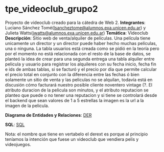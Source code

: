 # tpe_videoclub_grupo2
Proyecto de videoclub creado para la cátedra de Web 2. 
**Integrantes**: Luciano Sánchez Tomé(lsancheztome@alumnos.exa.unicen.edu.ar) y Julieta Watts(jwatts@alumnos.exa.unicen.edu.ar)
**Temática**: Videoclub
**Descripción**: Sitio web de venta/alquiler de películas. Una película tiene unicamente un director y un director puede haber hecho muchas películas, una o ninguna. La tabla usuarios está creada como se pidió en la teoría pero por el momento no está relacionada con el resto de la base de datos, se planteó la idea de crear para una segunda entrega una tabla alquiler entre pelicula y usuario para registrar los alquileres con su fecha inicio, fecha fin e ids de ambas tablas, si se facturó y el precio por dia que permite calcular el precio total en conjunto con la diferencia entre las fechas ó bien solamente un sitio de venta y las peliculas no se alquilan, todavía está en discusión cómo facturará nuestro posible cliente noventero vintage (?. El atributo duracion de la pelicula son minutos, y el atributo reputacion se planteo que puede o no tener una reputacion y si tiene se controlará desde el backend que sean valores de 1 a 5 estrellas la imagen es la url a la imagen de la pelicula.  

**Diagrama de Entidades y Relaciones**:
[DER](videoclub_derext.pdf)

**SQL**: [SQL](tpe.sql)

Nota: el nombre que tiene en vertabelo el derext es porque al principio teníamos la intención que fuese un videoclub que vendiera pelis y videojuegos. 
